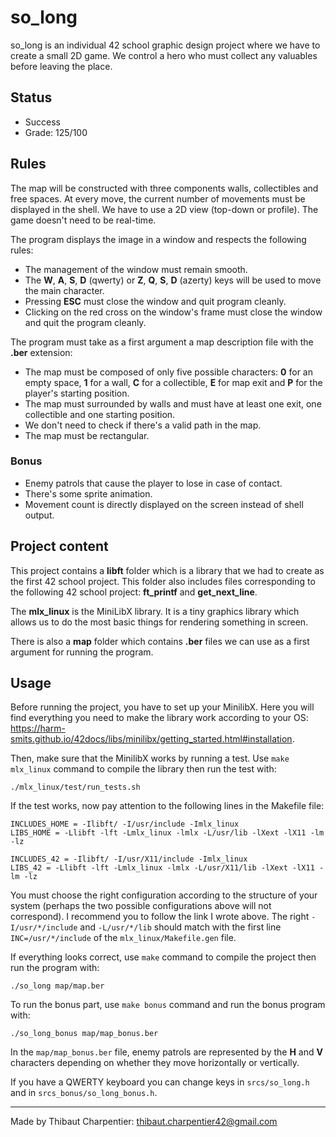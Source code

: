 # so_long

so_long is an individual 42 school graphic design project where we have to create a small 2D game. We control a hero who must collect any valuables before leaving the place.

## Status

* Success
* Grade: 125/100

## Rules

The map will be constructed with three components walls, collectibles and free spaces. At every move, the current number of movements must be displayed in the shell. We have to use a 2D view (top-down or profile). The game doesn't need to be real-time.

The program displays the image in a window and respects the following rules:
* The management of the window must remain smooth.
* The **W**, **A**, **S**, **D** (qwerty) or **Z**, **Q**, **S**, **D** (azerty) keys will be used to move the main character.
* Pressing **ESC** must close the window and quit program cleanly.
* Clicking on the red cross on the window's frame must close the window and quit the program cleanly.

The program must take as a first argument a map description file with the **.ber** extension:
* The map must be composed of only five possible characters: **0** for an empty space, **1** for a wall, **C** for a collectible, **E** for map exit and **P** for the player's starting position.
* The map must surrounded by walls and must have at least one exit, one collectible and one starting position.
* We don't need to check if there's a valid path in the map.
* The map must be rectangular.

### Bonus

* Enemy patrols that cause the player to lose in case of contact.
* There's some sprite animation.
* Movement count is directly displayed on the screen instead of shell output.

## Project content

This project contains a **libft** folder which is a library that we had to create as the first 42 school project. This folder also includes files corresponding to the following 42 school project: **ft_printf** and **get_next_line**.

The **mlx_linux** is the MiniLibX library. It is a tiny graphics library which allows us to do the most basic things for rendering something in screen.

There is also a **map** folder which contains **.ber** files we can use as a first argument for running the program.

## Usage

Before running the project, you have to set up your MinilibX. Here you will find everything you need to make the library work according to your OS: <https://harm-smits.github.io/42docs/libs/minilibx/getting_started.html#installation>.

Then, make sure that the MinilibX works by running a test. Use ```make mlx_linux``` command to compile the library then run the test with:
```
./mlx_linux/test/run_tests.sh
```

If the test works, now pay attention to the following lines in the Makefile file:
```
INCLUDES_HOME = -Ilibft/ -I/usr/include -Imlx_linux
LIBS_HOME = -Llibft -lft -Lmlx_linux -lmlx -L/usr/lib -lXext -lX11 -lm -lz

INCLUDES_42 = -Ilibft/ -I/usr/X11/include -Imlx_linux
LIBS_42 = -Llibft -lft -Lmlx_linux -lmlx -L/usr/X11/lib -lXext -lX11 -lm -lz
```
You must choose the right configuration according to the structure of your system (perhaps the two possible configurations above will not correspond). I recommend you to follow the link I wrote above.
The right ```-I/usr/*/include``` and ```-L/usr/*/lib``` should match with the first line ```INC=/usr/*/include``` of the ```mlx_linux/Makefile.gen``` file.

If everything looks correct, use ```make``` command to compile the project then run the program with:
```
./so_long map/map.ber
```

To run the bonus part, use ```make bonus``` command and run the bonus program with:
```
./so_long_bonus map/map_bonus.ber
```
In the ```map/map_bonus.ber``` file, enemy patrols are represented by the **H** and **V** characters depending on whether they move horizontally or vertically.

If you have a QWERTY keyboard you can change keys in ```srcs/so_long.h``` and in ```srcs_bonus/so_long_bonus.h```.
***
Made by Thibaut Charpentier: <thibaut.charpentier42@gmail.com>
